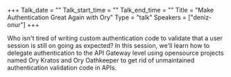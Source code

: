 +++
Talk_date = ""
Talk_start_time = ""
Talk_end_time = ""
Title = "Make Authentication Great Again with Ory"
Type = "talk"
Speakers = ["deniz-onur"]
+++

Who isn't tired of writing custom authentication code to validate that a user session is still on going as expected? In this session, we'll learn how to delegate authentication to the API Gateway level using opensource projects named Ory Kratos and Ory Oathkeeper to get rid of unmaintained authentication validation code in APIs.
